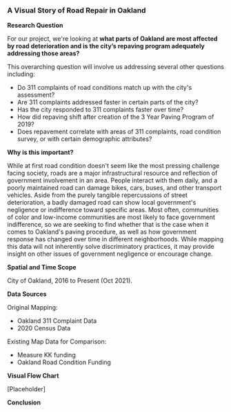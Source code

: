 ### A Visual Story of Road Repair in Oakland 

**Research Question**

For our project, we're looking at **what parts of Oakland are most affected by road deterioration and is the city’s repaving program adequately addressing those areas?**

This overarching question will involve us addressing several other questions including: 

- Do 311 complaints of road conditions match up with the city's assessment?
- Are 311 complaints addressed faster in certain parts of the city? 
- Has the city responded to 311 complaints faster over time? 
- How did repaving shift after creation of the 3 Year Paving Program of 2019? 
- Does repavement correlate with areas of 311 complaints, road condition survey, or with certain demographic attributes? 

**Why is this important?**

While at first road condition doesn't seem like the most pressing challenge facing society, roads are a major infrastructural resource and reflection of government involvement in an area. People interact with them daily, and a poorly maintained road can damage bikes, cars, buses, and other transport vehicles. Aside from the purely tangible repercussions of street deterioration, a badly damaged road can show local government's negligence or indifference toward specific areas. Most often, communities of color and low-income communities are most likely to face government indifference, so we are seeking to find whether that is the case when it comes to Oakland's paving procedure, as well as how government response has changed over time in different neighborhoods. While mapping this data will not inherently solve discriminatory practices, it may provide insight on other issues of government negligence or encourage change.

**Spatial and Time Scope**

City of Oakland, 2016 to Present (Oct 2021). 

**Data Sources**

Original Mapping:
- Oakland 311 Complaint Data
- 2020 Census Data

Existing Map Data for Comparison:
- Measure KK funding 
- Oakland Road Condition Funding 

**Visual Flow Chart**

[Placeholder] 

**Conclusion**
